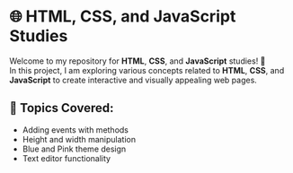 # 🌐 HTML, CSS, and JavaScript Studies

Welcome to my repository for **HTML**, **CSS**, and **JavaScript** studies! 🚀  
In this project, I am exploring various concepts related to **HTML**, **CSS**, and **JavaScript** to create interactive and visually appealing web pages.

## 📌 Topics Covered:
- Adding events with methods
- Height and width manipulation
- Blue and Pink theme design
- Text editor functionality
